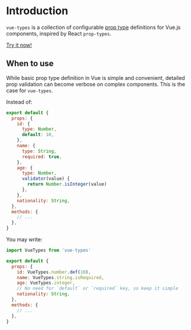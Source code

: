 # Introduction

`vue-types` is a collection of configurable [prop type](http://vuejs.org/guide/components.html#Props) definitions for Vue.js components, inspired by React `prop-types`.

[Try it now!](https://codesandbox.io/embed/vue-types-template-khfk4)

## When to use

While basic prop type definition in Vue is simple and convenient, detailed prop validation can become verbose on complex components.
This is the case for `vue-types`.

Instead of:

```js
export default {
  props: {
    id: {
      type: Number,
      default: 10,
    },
    name: {
      type: String,
      required: true,
    },
    age: {
      type: Number,
      validator(value) {
        return Number.isInteger(value)
      },
    },
    nationality: String,
  },
  methods: {
    // ...
  },
}
```

You may write:

```js
import VueTypes from 'vue-types'

export default {
  props: {
    id: VueTypes.number.def(10),
    name: VueTypes.string.isRequired,
    age: VueTypes.integer,
    // No need for `default` or `required` key, so keep it simple
    nationality: String,
  },
  methods: {
    // ...
  },
}
```
